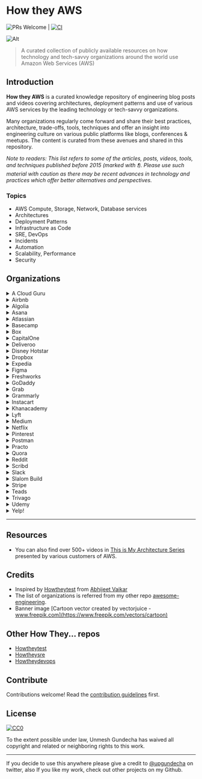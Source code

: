 # How they AWS

![PRs Welcome](https://img.shields.io/badge/PRs-welcome-brightgreen.svg?style=flat-square) | [![CI](https://github.com/upgundecha/howtheyaws/actions/workflows/workflow.yml/badge.svg)](https://github.com/upgundecha/howtheyaws/actions/workflows/workflow.yml)

![Alt](banner.png "banner")

> A curated collection of publicly available resources on how technology and tech-savvy organizations around the world use Amazon Web Services (AWS)

## Introduction

__How they AWS__ is a curated knowledge repository of engineering blog posts and videos covering architectures, deployment patterns and use of various AWS services by the leading technology or tech-savvy organizations.

Many organizations regularly come forward and share their best practices, architecture, trade-offs, tools, techniques and offer an insight into engineering culture on various public platforms like blogs, conferences & meetups. The content is curated from these avenues and shared in this repository.

_Note to readers: This list refers to some of the articles, posts, videos, tools, and techniques published before 2015 (marked with :exclamation:). Please use such material with caution as there may be recent advances in technology and practices which offer better alternatives and perspectives._

### Topics

* AWS Compute, Storage, Network, Database services
* Architectures
* Deployment Patterns
* Infrastructure as Code
* SRE, DevOps
* Incidents
* Automation
* Scalability, Performance
* Security

## Organizations

<details>
    <summary>A Cloud Guru</summary>

### Blog Posts

* [How we reduced Lambda cold starts at ACG, 2020](https://acloudguru.com/blog/engineering/how-we-reduced-lambda-cold-starts-at-acg)
* [Optimizing a multimillion-dollar cloud bill](https://acloudguru.com/blog/engineering/continuous-cloud-cost-optimization)
* [Streaming Video at Scale: A Tale of Transcoding at ACG, 2020](https://acloudguru.com/blog/engineering/streaming-video-at-scale-a-tale-of-transcoding-at-acg)

### Videos

* [Natasja Laurie: The tale of transcoding at A Cloud Guru, 2020](https://www.youtube.com/watch?v=Oy742Vwy2O8)
* [Serverless: From one function to 43 microservices](https://acloud.guru/series/serverlessconf-nyc-2019/view/from-one-to-43)
* [How A Cloud Guru does Serverless, 2019](https://www.youtube.com/watch?v=WDd2qfEwdzQ)
* [The Story of a Serverless Startup, 2017](https://www.youtube.com/watch?v=fjXAee6zsW8)

</details>

<details>
    <summary>Airbnb</summary>

### Blog Posts

* [Our Journey Towards Cloud Efficiency, 2021](https://medium.com/airbnb-engineering/our-journey-towards-cloud-efficiency-9c02ba04ade8)
* [Achieving Insights and Savings with Cost Data, 2021](https://medium.com/airbnb-engineering/achieving-insights-and-savings-with-cost-data-ec9a49fd74bc)
* [BinaryAlert: Real-time Serverless Malware Detection , 2017](https://medium.com/airbnb-engineering/binaryalert-real-time-serverless-malware-detection-ca44370c1b90)
* [Introducing Syslog to AWS Kinesis via Osquery, 2016](https://medium.com/airbnb-engineering/introducing-syslog-to-aws-kinesis-via-osquery-da4fc19de5ce)
* [Unlocking Horizontal Scalability in Our Web Serving Tier, 2016](https://medium.com/airbnb-engineering/unlocking-horizontal-scalability-in-our-web-serving-tier-d907449cdbcf)
* [When The Cloud Gets Dark — How Amazon’s Outage Affected Airbnb, 2011](https://medium.com/airbnb-engineering/when-the-cloud-gets-dark-how-amazons-outage-affected-airbnb-66eaf8c0f162) :exclamation:

</details>

<details>
    <summary>Algolia</summary>

### Blog Posts

* [Making Search Talk: Connecting Algolia and Alexa, 2017](https://www.algolia.com/blog/engineering/amazon-alexa-voice-search/)
* [Tips for Reducing the Cost of Your Infrastructure, 2017](https://www.algolia.com/blog/engineering/reducing-infrastructure-cost/)
* [DNS fallback for better resilience, 2015](https://www.algolia.com/blog/engineering/dns-fallback-for-better-resilience/)

</details>

<details>
    <summary>Asana</summary>

### Blog Posts

* [How we modified our infrastructure to deploy an EU data center, 2020](https://blog.asana.com/2020/03/infrastructure-engineering-deploy-eu-data-center/)
* [How to build stable, accessible data infrastructure at a startup, 2014](https://blog.asana.com/2014/11/stable-accessible-data-infrastructure-startup/) :exclamation:

* [Issues Moving to Amazon’s Elastic Load Balancer, 2012](https://blog.asana.com/2012/06/issues-moving-to-amazons-elastic-load-balancer/) :exclamation:

</details>

<details>
    <summary>Atlassian</summary>

### Blog Posts

* [Automated Testing: 5 Lessons from Atlassian’s Kubernetes team on testing infrastructure as code, 2020](https://medium.com/atlassian-engineering/automated-testing-5-lessons-from-atlassians-kubernetes-team-on-testing-infrastructure-as-code-d908ccc2a684)
* [Using an event-driven architecture to improve Jira Software responsiveness, 2019](https://medium.com/atlassian-engineering/using-an-event-driven-architecture-to-improve-jira-software-responsiveness-542ac332f2f)
* [Caching in: performance engineering in Jira Cloud, 2019](https://medium.com/atlassian-engineering/caching-in-performance-engineering-in-jira-cloud-791c079f8fc0)
* [Our not-so-magic journey scaling low latency, multi-region services on AWS, 2019](https://medium.com/atlassian-engineering/our-not-so-magic-journey-scaling-low-latency-multi-region-services-on-aws-398a30687c48)
* ~~[Migrating the Atlassian Identity Platform to AWS](https://www.atlassian.com/engineering/migrating-the-atlassian-identity-platform-to-aws)~~
* ~~[Scaling React server-side rendering in Jira Cloud](https://www.atlassian.com/engineering/scaling-react-server-side-rendering-in-jira-cloud)~~

</details>

<details>
    <summary>Basecamp</summary>

### Blog Posts

* [AWS S3: You’re out of order, 2020](https://m.signalvnoise.com/aws-s3-youre-out-of-order/)
* [How to waste half a day by not reading RFC 1034, 2020](https://m.signalvnoise.com/how-to-waste-half-a-day-by-not-reading-rfc-1034/)
* [Running spot instances effectively with Amazon EKS, 2020](https://m.signalvnoise.com/running-spot-instances-effectively-with-amazon-eks/)
* [Seamless branch deploys with Kubernetes, 2020](https://m.signalvnoise.com/seamless-branch-deploys-with-kubernetes/)

</details>

<details>
    <summary>Box</summary>

### Blog Posts

* [10 lessons learnt scaling Redshift Cluster at Box, 2019](https://medium.com/box-tech-blog/10-lessons-learnt-scaling-redshift-cluster-box-fff7d275524d)
* [Snitch: Putting consistency back into S3, 2018](https://medium.com/box-tech-blog/snitch-putting-consistency-back-into-s3-f1db2b21a07a)

</details>

<details>
    <summary>CapitalOne</summary>

### Blog Posts

* [Building Intelligent, Elastic Architectures in the Cloud](https://medium.com/capital-one-tech/building-intelligent-elastic-architectures-in-the-cloud-32e8ca560766)
* [Moving to DynamoDB to Increase Application Resiliency, 2021](https://www.capitalone.com/tech/software-engineering/comparing-dynamodb-and-aurora-global-database-and-aurora-multi-master/)
* [Advice on Taking the AWS Machine Learning — Specialty Exam, 2021](https://medium.com/capital-one-tech/advice-on-taking-the-aws-machine-learning-specialty-exam-a1f638976795)
* [Automate AWS Infrastructure with Boto 3 — AWS Instance Tags, 2020](https://medium.com/capital-one-tech/automate-aws-infrastructure-with-boto-3-aws-instance-tags-48f638e4de0b)
* [Automate AWS Infrastructure with Boto 3: AWS Health Checks, 2020](https://medium.com/capital-one-tech/automate-aws-infrastructure-with-boto-3-aws-health-checks-e51338ba075)
* [Automate Your AWS Infrastructure with Boto 3 — AWS Snapshots, 2020](https://medium.com/capital-one-tech/automate-your-aws-infrastructure-with-boto-3-aws-snapshots-37906f0bf296)
* [Guardrails for AWS Event-Driven Serverless Architectures, 2020](https://medium.com/capital-one-tech/guardrails-for-aws-event-driven-serverless-architectures-f9bc12ad689f)
* [Starting Out with AWS & DevOps — 10 Tips From an Expert, 2020](https://medium.com/capital-one-tech/starting-out-with-aws-devops-10-tips-from-an-expert-ac93980b235c)
* [Active-Active Shared-Nothing Database Architecture, 2020](https://medium.com/capital-one-tech/active-active-shared-nothing-database-architecture-304957ffb89)
* [AWS Lambda Java Tutorial: Best Practices to Lower Cold Starts, 2020](https://medium.com/capital-one-tech/aws-lambda-java-tutorial-best-practices-to-lower-cold-starts-capital-one-dc1d8806118)
* [AWS Glue: An ETL Solution with Huge Potential, 2020](https://medium.com/capital-one-tech/aws-glue-an-etl-solution-with-huge-potential-91a04a2a0712)
* [Terraform Poka-Yokes — Writing Effective, Scalable, Dynamic, and Error-Resistant Terraform, 2020](https://medium.com/capital-one-tech/terraform-poka-yokes-writing-effective-scalable-dynamic-and-error-resistant-terraform-dcbd6a0ada6a)
* [A Developer Walks into Amazon SageMaker…, 2029](https://medium.com/capital-one-tech/using-k-means-algorithm-and-amazon-sagemaker-ddf736d93867)
* [A Deep Dive Into Seamless Blue/Green Deployment Using AWS CodeDeploy, 2019](https://medium.com/capital-one-tech/seamless-blue-green-deployment-using-aws-codedeploy-4c36c0bbeef4)
* [4 Serverless Myths to Understand Before Getting Started with AWS, 2019](https://medium.com/capital-one-tech/4-serverless-myths-to-understand-before-getting-started-with-aws-48c4ab1203ab)
* [Best Practices for AWS Lambda Container Reuse, 2019](https://medium.com/capital-one-tech/best-practices-for-aws-lambda-container-reuse-6ec45c74b67e)
* [Building Feature Toggles into Terraform, 2019](https://medium.com/capital-one-tech/building-feature-toggles-into-terraform-d75806217647)
* [Multi-Region Deployments with Terraform, 2018](https://medium.com/capital-one-tech/multi-region-deployments-with-terraform-kubernetes-a1f51bb96974)
* [Applying Minification and Uglification to AWS Lambda Functions, 2018](https://medium.com/capital-one-tech/applying-minification-and-uglification-to-aws-lambda-functions-dbc7ad75241)
* [Serverless Transactions Serve Customers, 2017](https://medium.com/capital-one-tech/serverless-transactions-serve-customers-e4a279940707)
* [Building CelebritySleuth — A Serverless Framework Application, 2017](https://medium.com/capital-one-tech/building-celebritysleuth-a-serverless-framework-application-42ce9fe9d22f)
* [Moving One of Capital One’s Largest Customer-Facing Apps to AWS, 2017](https://medium.com/capital-one-tech/moving-one-of-capital-ones-largest-customer-facing-apps-to-aws-668d797af6fc)

</details>

<details>
    <summary>Deliveroo</summary>

### Blog Posts

* [Using AWS EC2 and ECS to host hundreds of services, 2020](https://deliveroo.engineering/2020/06/16/using-aws-ec2-and-ecs-to-host-hundreds-of-services.html)
* [CloudFormation To Terraform, 2020](https://deliveroo.engineering/2020/01/02/CloudFormation-To-Terraform.html)
* [Building a Payments Lambda with Terraform, 2018](https://deliveroo.engineering/2018/07/25/building-a-payments-lambda-with-terraform.html)

</details>

<details>
    <summary>Disney Hotstar</summary>

### Blog Posts

* [High Slope Traffic & K8s Shenanigans, 2020](https://blog.hotstar.com/ipl-2020-infrastructure-in-perspective-fe00a21963ea)
* [Journey from EC2 to Containers, 2020](https://blog.hotstar.com/hotstars-journey-from-ec2-to-containers-86ea4e4880fd)
* [GoCD on Kubernetes, 2020](https://blog.hotstar.com/gocd-on-kubernetes-a4d90212d5f4)
* [Building Pubsub for 50M concurrent socket connections, 2019](https://blog.hotstar.com/building-pubsub-for-50m-concurrent-socket-connections-5506e3c3dabf)
* [Scaling for Tsunami traffic, 2019](https://blog.hotstar.com/scaling-for-tsunami-traffic-2ec290c37504)
* [Infrastructure Security as a product for Hotstar, 2020](https://blog.hotstar.com/realizing-infrastructure-security-as-a-product-for-hotstar-in-90-120-days-4e24f84b65f0)
* [Saving Millions : Leveraging EC2 Spots at scale, 2018](https://blog.hotstar.com/saving-millions-leveraging-ec2-spots-at-scale-dbcb573ff557)

### Videos

* [AWS re:Invent 2019: Scaling Hotstar.com for 25 million concurrent viewers (CMY302)](https://www.youtube.com/watch?v=mFpqrVxxwKc)

</details>

<details>
    <summary>Dropbox</summary>

### Blog Posts

* [Alki, or how we learned to stop worrying and love cold metadata, 2020](https://dropbox.tech/infrastructure/alki--or-how-we-learned-to-stop-worrying-and-love-cold-metadata)
* [How we designed Dropbox ATF: an async task framework, 2020](https://dropbox.tech/infrastructure/asynchronous-task-scheduling-at-dropbox)
* [Scaling to exabytes and beyond, 2016](https://dropbox.tech/infrastructure/magic-pocket-infrastructure)

</details>

<details>
    <summary>Expedia</summary>

### Blog Posts

* [DynamoDB: Guidelines for faster reads and writes, 2019](https://medium.com/expedia-group-tech/dynamodb-guidelines-for-faster-reads-and-writes-3b172b4c2120)
* [DynamoDB: Efficient Indexes, 2019](https://medium.com/expedia-group-tech/dynamodb-efficient-indexes-cc30c4997012)
* [How to run a Hadoop Application in an ECS Cluster, 2019](https://medium.com/expedia-group-tech/elastic-container-service-when-aws-documentation-is-not-enough-d1288bfb89fb)
* [DynamoDB: Data Modeling, 2018](https://medium.com/expedia-group-tech/dynamodb-data-modeling-c4b02729ac08)
* [DynamoDB: Why migrate to DynamoDB from Cassandra?, 2018](https://medium.com/expedia-group-tech/dynamodb-why-migrate-to-dynamodb-from-cassandra-f4955be87b19)
* [Using API Gateway for Authorization and Authentication, 2018](https://medium.com/expedia-group-tech/using-api-gateway-for-authorization-and-authentication-894a403d8614)
* [re:Invent 2017 — Getting Started with Amazon Aurora, 2017](https://medium.com/expedia-group-tech/re-invent-2017-getting-started-with-amazon-aurora-7691628ad12e)
* [AWS Lessons Learned for Data Processing Pipelines, 2016](https://medium.com/expedia-group-tech/aws-lessons-learned-for-data-processing-pipelines-2c5107bcb048)

</details>

<details>
    <summary>Figma</summary>

### Blog Posts

* [Under the hood of Figma’s infrastructure: Here’s what goes into powering a web-based design tool, 2019](https://www.figma.com/blog/under-the-hood-of-figmas-infrastructure/)

</details>

<details>
    <summary>Freshworks</summary>

### Blog Posts

* [Serving private content from S3 using CloudFront, 2020](https://medium.com/freshworks-engineering-blog/serving-private-content-from-s3-using-cloudfront-a9dd2adb6038)

</details>

<details>
    <summary>GoDaddy</summary>

### Blog Posts

* [GoDaddy's Journey to the Cloud | Part 1](https://www.godaddy.com/engineering/2021/05/07/godaddys-journey-to-the-cloud/)
* [GoDaddy and AWS join forces to release a Serverless plugin for use with AWS Service Catalog](https://www.godaddy.com/engineering/2021/05/07/serverless-aws-servicecatalog-plugin/)
* [Securing the Cloud: The GoDaddy Way, 2019](https://sg.godaddy.com/engineering/2019/12/05/securing-the-cloud/)
* [Connecting an On-Premises Data Center to AWS with HA Software VPN Tunnels, 2019](https://sg.godaddy.com/engineering/2019/02/26/software-vpn-channel/)
* [GoDaddy and Amazon EKS, 2018](https://sg.godaddy.com/engineering/2018/06/28/amazon-eks/)

</details>

<details>
    <summary>Grab</summary>

### Blog Posts

* [Trident - Real-time event processing at scale, 2021](https://engineering.grab.com/trident-real-time-event-processing-at-scale)
* [Optimally scaling Kafka consumer applications, 2020](https://engineering.grab.com/optimally-scaling-kafka-consumer-applications)
* [How We Simplified Our Data Ingestion & Transformation Process, 2019](https://engineering.grab.com/data-ingestion-transformation-product-insights)
* [A Lean and Scalable Data Pipeline to Capture Large Scale Events and Support Experimentation Platform, 2019](https://engineering.grab.com/experimentation-platform-data-pipeline)
* [Querying Big Data in Real-Time with Presto & Grab's TalariaDB, 2019](https://engineering.grab.com/big-data-real-time-presto-talariadb)
* [Troubleshooting Unusual AWS ELB 5XX Error, 2017](https://engineering.grab.com/troubleshooting-unusual-aws-elb-5xx-error)

### Videos

* [Driving Southeast Asia Forward with AWS, 2017](https://engineering.grab.com/driving-southeast-asia-forward-with-aws)

</details>

<details>
    <summary>Grammarly</summary>

### Blog Posts

* [Security Operations in an AWS Environment, 2020](https://www.grammarly.com/blog/engineering/security-infrastructure-aws/)
* [Perfecting Smooth Rolling Updates in Amazon Elastic Container Service, 2020](https://www.grammarly.com/blog/engineering/perfecting-smooth-rolling-updates-in-amazon-elastic-container-service/)
* [Lessons We Learned From Moving Our On-Premise macOS Build Environment to AWS](https://www.grammarly.com/blog/engineering/moving-onpremise-macos-to-aws/)

</details>

<details>
    <summary>Instacart</summary>

### Blog Posts

* [Introducing arn, a library for working with AWS ARNs, 2020](https://tech.instacart.com/introducing-arn-a-library-for-working-with-aws-arns-1c1ee17b43e2)
* [Terraforming RDS — Part 1, 2020](https://tech.instacart.com/terraforming-rds-part-1-7cc78f92b24d)
* [Terraforming RDS — Part 2, 2020](https://tech.instacart.com/terraforming-rds-part-2-849cedfafa67)
* [Terraforming RDS — Part 3, 2020](https://tech.instacart.com/terraforming-rds-part-3-9d81a7e2047f)
* [Terraforming RDS — Bonus Anecdote, 2020](https://tech.instacart.com/terraforming-rds-bonus-anecdote-da1437b0403b)
* [Creating a Logical Replica from a Snapshot in RDS Postgres, 2020](https://tech.instacart.com/creating-a-logical-replica-from-a-snapshot-in-rds-postgres-886d9d2c7343)

</details>

<details>
    <summary>Khanacademy</summary>

### Blog Posts

* [The Original Serverless Architecture is Still Here, 2018](https://blog.khanacademy.org/the-original-serverless-architecture-is-still-here/)

</details>

<details>
    <summary>Lyft</summary>

### Blog Posts

* [IAM whatever you say IAM, 2020](https://eng.lyft.com/iam-whatever-you-say-iam-febce59d1e3b)
* [Announcing cni-ipvlan-vpc-k8s: IPvlan overlay-free Kubernetes Networking in AWS, 2017](https://eng.lyft.com/announcing-cni-ipvlan-vpc-k8s-ipvlan-overlay-free-kubernetes-networking-in-aws-95191201476e)
* [SaltStack as an Alternative to Terraform for AWS Orchestration, 2017](https://eng.lyft.com/saltstack-as-an-alternative-to-terraform-for-aws-orchestration-cd2ceb06bf8c)
* [Overcoming AWS Complexity with SaltStack patterns, 2017](https://eng.lyft.com/overcoming-aws-complexity-with-saltstack-patterns-1472981f43c6)
* [Extending IAM Policy and AWS APIs Using KMS and Lambda, 2016](https://eng.lyft.com/extending-iam-policy-and-aws-apis-using-kms-and-lambda-13386dfb36af)
* [Scoping AWS IAM roles to Docker containers, 2016](https://eng.lyft.com/scoping-aws-iam-roles-to-docker-containers-c9c5f8f2f75)

</details>

<details>
  <summary>Medium</summary>

### Blog Posts

* [Scaling Email Infrastructure for Medium Digest, 2020](https://medium.engineering/scaling-email-infrastructure-for-medium-digest-254223c883b8)
* [Starting FARGATE, 2017](https://medium.engineering/starting-fargate-c11abd6aa532)
* [Medium’s DynamoDB Data Source for Apache Spark, 2016](https://medium.engineering/mediums-dynamodb-data-source-for-apache-spark-62c6599a6dfd)
* [How Medium Detects Hotspots in DynamoDB using ElasticSearch, Logstash and Kibana, 2015](https://medium.engineering/how-medium-detects-hotspots-in-dynamodb-using-elasticsearch-logstash-and-kibana-aaa3d6632cfd)

</details>

<details>
    <summary>Netflix</summary>

### Blog Posts

* [ConsoleMe: A Central Control Plane for AWS Permissions and Access, 2021](https://netflixtechblog.com/consoleme-a-central-control-plane-for-aws-permissions-and-access-fd09afdd60a8)
* [Unbundling Data Science Workflows with Metaflow and AWS Step Functions, 2020](https://netflixtechblog.com/unbundling-data-science-workflows-with-metaflow-and-aws-step-functions-d454780c6280)
* [Building Netflix’s Distributed Tracing Infrastructure, 2020](https://netflixtechblog.com/building-netflixs-distributed-tracing-infrastructure-bb856c319304)
* [How Netflix is able to enrich VPC Flow Logs at Hyper Scale to provide Network Insight, 2020](https://netflixtechblog.com/hyper-scale-vpc-flow-logs-enrichment-to-provide-network-insight-e5f1db02910d)
* [Byte Down: Making Netflix’s Data Infrastructure Cost-Effective, 2020](https://netflixtechblog.com/byte-down-making-netflixs-data-infrastructure-cost-effective-fee7b3235032)
* [How Netflix microservices tackle dataset pub-sub, 2019](https://netflixtechblog.com/how-netflix-microservices-tackle-dataset-pub-sub-4a068adcc9a)
* [Cache warming: Agility for a stateful service, 2018](https://netflixtechblog.com/cache-warming-agility-for-a-stateful-service-2d3b1da82642)
* [Netflix Information Security: Preventing Credential Compromise in AWS, 2018](https://netflixtechblog.com/netflix-information-security-preventing-credential-compromise-in-aws-41b112c15179)
* [Netflix Cloud Security: Detecting Credential Compromise in AWS, 2018](https://netflixtechblog.com/netflix-cloud-security-detecting-credential-compromise-in-aws-9493d6fd373a)
* [Auto Scaling Production Services on Titus, 2018](https://netflixtechblog.com/auto-scaling-production-services-on-titus-1f3cd49f5cd7)
* [Netflix Billing Migration to AWS, 2016](https://netflixtechblog.com/netflix-billing-migration-to-aws-451fba085a4)
* [Netflix Billing Migration to AWS — Part II, 2016](https://netflixtechblog.com/netflix-billing-migration-to-aws-part-ii-834f6358126)
* [Netflix Billing Migration to AWS — Part III, 2016](https://netflixtechblog.com/netflix-billing-migration-to-aws-part-iii-7d94ab9d1f59)
* [Creating Your Own EC2 Spot Market, 2015](https://netflixtechblog.com/creating-your-own-ec2-spot-market-6dd001875f5)
* [Using Presto in our Big Data Platform on AWS, 2014](https://netflixtechblog.com/using-presto-in-our-big-data-platform-on-aws-938035909fd4) :exclamation:
* [Lessons Netflix Learned from the AWS Outage, 2011](https://netflixtechblog.com/lessons-netflix-learned-from-the-aws-outage-deefe5fd0c04) :exclamation:
* [5 Lessons We’ve Learned Using AWS, 2010](https://netflixtechblog.com/5-lessons-weve-learned-using-aws-1f2a28588e4c) :exclamation:

### Videos

* [AWS re:Invent 2019: Capacity management made easy with Amazon EC2 Auto Scaling (CMP326-R1)](https://www.youtube.com/watch?v=9BlsFNBnKHc)
* [AWS re:Invent 2019: A day in the life of a Netflix engineer (NFX202)](https://www.youtube.com/watch?v=0QS1TWLooo0)
* [AWS re:Invent 2019: Monitoring anomalous application behavior (NFX205)](https://www.youtube.com/watch?v=kWJoiZ9yMpg)

</details>

<details>
    <summary>Pinterest</summary>

### Blog Posts

* [Scaling Cache Infrastructure at Pinterest, 2020](https://medium.com/pinterest-engineering/scaling-cache-infrastructure-at-pinterest-422d6d294ece)

</details>

<details>
    <summary>Postman</summary>

### Blog Posts

* [How Postman Engineering handles a million concurrent connections, 2020](https://medium.com/better-practices/how-postman-engineering-handles-a-million-concurrent-connections-15c8807f6393)
* [Kubernetes Tutorial: Your Complete Guide to Deploying an App on AWS with Postman, 2020](https://medium.com/better-practices/kubernetes-tutorial-b6f302a67426)
* [Auditing AWS IAM for better security practices, 2019](https://medium.com/better-practices/auditing-identity-access-management-iam-systems-at-postman-using-postman-8e7549237813)
* [Automate monitoring of inactive cache clusters, 2019](https://medium.com/better-practices/monitor-your-inactive-aws-elasticache-clusters-using-a-postman-collection-fce96e8a4cd1)

</details>

<details>
    <summary>Practo</summary>

### Blog Posts

* [Launching Worker Pod Autoscaler — Solving specific problems with worker scaling in Kubernetes, 2019](https://medium.com/practo-engineering/launching-worker-pod-autoscaler-3f6079728e8b)
* [Serverless flows with Step Functions, 2019](https://medium.com/practo-engineering/serverless-flows-with-step-functions-bac062f8c625)
* [Container Logging @ Practo, 2018](https://medium.com/practo-engineering/container-logging-practo-e1fec7477081)
* [Blue Green Deployment, 2017](https://medium.com/practo-engineering/blue-green-deployment-on-amazon-aws-38b820518411)

</details>

<details>
    <summary>Quora</summary>

### Blog Posts

* [Adopting Kubernetes at Quora, 2019](https://www.quora.com/q/quoraengineering/Adopting-Kubernetes-at-Quora)
* [Qmessage: Handling Billions of Tasks Per Day, 2018](https://www.quora.com/q/quoraengineering/Qmessage-Handling-Billions-of-Tasks-Per-Day)
* [Automated Infrastructure Cost Optimization at Scale with AWS EC2 Reserved Instances, 2018](https://www.quora.com/q/quoraengineering/Automated-Infrastructure-Cost-Optimization-at-Scale-with-AWS-EC2-Reserved-Instances)
* [Ensuring Quora's Resilience to Disaster, 2016](https://www.quora.com/q/quoraengineering/Ensuring-Quoras-Resilience-to-Disaster)

</details>

<details>
    <summary>Reddit</summary>

### Blog Posts

[The Great K8S Migration, 2020](https://redditblog.com/2020/10/12/the-great-k8s-migration/)

</details>

<details>
    <summary>Scribd</summary>

### Blog Posts

* [Automatically recycling EKS worker nodes, 2020](https://tech.scribd.com/blog/2020/Recycle-EKS-Worker-Nodes.html)
* [Using Panther to monitor AWS infrastructure, 2020](https://tech.scribd.com/blog/2020/monitoring-aws-with-panther.html)
* [Using Terraform to integrate Datadog and AWS, 2020](https://tech.scribd.com/blog/2020/managing-datadog-aws-with-terraform.html)
* [Easy read-only ECR access for the entire AWS Organization, 2020](https://tech.scribd.com/blog/2020/orgwide-ecr.html)

</details>

<details>
    <summary>Slack</summary>

### Blog Posts

* [Slack’s Outage on January 4th 2021](https://slack.engineering/slacks-outage-on-january-4th-2021/)

</details>

<details>
    <summary>Slalom Build</summary>

### Blog Posts

* [Crafting AWS Accounts: Applications Accounts, 2020](https://medium.com/slalom-build/crafting-aws-accounts-applications-accounts-7d9140ab0da6)
* [Container Image Support in AWS Lambda, 2020](https://medium.com/slalom-build/container-image-support-in-aws-lambda-e5001e4bbee9)
* [The Anatomy of a CDK App, 2020](https://medium.com/slalom-build/the-anatomy-of-a-cdk-app-7bbf44b4ecba)
* [Solving cold starts on AWS Lambda when using .NET Core, 2020](https://medium.com/slalom-build/solving-cold-starts-on-aws-lambda-when-using-dotnet-core-51f244f08f60)
* [Crafting Secure AWS Environments: Using an AWS Multi-Account Environment, 2020](https://medium.com/slalom-build/crafting-secure-aws-environments-using-an-aws-multi-account-environment-1163910b8919)
* [Creating Isolated Serverless Environments Using AWS, Terraform, and Jenkins, 2020](https://medium.com/slalom-build/serverless-environment-vending-machines-7302dc170b90)
* [AWS Multi-Account Architecture with Terraform, Yeoman, and Jenkins, 2018](https://medium.com/slalom-build/aws-multi-account-architecture-with-terraform-yeoman-and-jenkins-7fd42ddcdda8)
* [How to build a secure by default Kubernetes cluster with a basic CI/CD pipeline on AWS, 2018](https://medium.com/slalom-build/how-to-build-a-secure-by-default-kubernetes-cluster-with-a-basic-ci-cd-pipeline-on-aws-ebfe0da1c7c9)
* [Event Sourcing with AWS Lambda, 2018](https://medium.com/slalom-build/event-sourcing-with-aws-lambda-5090566ccf9)
* [Serverless: The New Cloud Trend, 2017](https://medium.com/slalom-build/serverless-the-new-cloud-trend-e2f163433431)

</details>

<details>
    <summary>Stripe</summary>

### Blog Posts

* [The secret life of DNS packets: investigating complex networks, 2020](https://stripe.com/blog/engineering)
* [Effectively using AWS Reserved Instances, 2018](https://stripe.com/blog/aws-reserved-instances)

</details>

<details>
    <summary>Teads</summary>

### Blog Posts

* [Real-life AWS infrastructure cost optimization strategy, 2017](https://medium.com/teads-engineering/real-life-aws-cost-optimization-strategy-at-teads-135268b0860f)
* [Reducing AWS EMR data processing costs, 2020](https://medium.com/teads-engineering/reducing-aws-emr-data-processing-costs-7c12a8df6f2a)

</details>

<details>
    <summary>Trivago</summary>

### Blog Posts

* [Circuit Breaker with AWS Step Functions, 2019](https://tech.trivago.com/2019/04/09/circuit-breaker-with-aws-step-functions/)

</details>

<details>
    <summary>Udemy</summary>

### Blog Posts

* [Delivering AI/ML Products Efficiently: The Single-Node Machine Learning Workflow, 2021](https://medium.com/udemy-engineering/delivering-ai-ml-products-efficiently-the-single-node-machine-learning-workflow-bad1389410af)
* [Supporting Multiple Time Zones on Hive with Single Data Source, 2020](https://medium.com/udemy-engineering/supporting-multiple-time-zones-on-hive-with-single-data-source-b884cba46451)
* [Improving Amazon Redshift Performance: Our Data Warehouse Story, 2018](https://medium.com/udemy-engineering/improving-amazon-redshift-performance-our-data-warehouse-story-5ec1282c13d8)

</details>

<details>
    <summary>Yelp!</summary>

### Blog Posts

* [Orchestrating Cassandra on Kubernetes with Operators, 2020](https://engineeringblog.yelp.com/2020/11/orchestrating-cassandra-on-kubernetes-with-operators.html)
* [Autoscaling AWS Step Functions Activities, 2019](https://engineeringblog.yelp.com/2019/06/autoscaling-aws-step-functions-activities.html)
* [Breaking down the monolith with AWS Step Functions, 2017](https://engineeringblog.yelp.com/2017/11/breaking-down-the-monolith-with-aws-step-functions.html)

</details>

---

## Resources

* You can also find over 500+ videos in [This is My Architecture Series](https://aws.amazon.com/this-is-my-architecture/) presented by various customers of AWS.

## Credits

* Inspired by [Howtheytest](https://github.com/abhivaikar/howtheytest) from [Abhijeet Vaikar](https://github.com/abhivaikar)
* The list of organizations is referred from my other repo [awesome-engineering](https://github.com/upgundecha/awesome-engineering).
* Banner image [Cartoon vector created by vectorjuice - www.freepik.com](https://www.freepik.com/vectors/cartoon)

## Other How They... repos

* [Howtheytest](https://github.com/abhivaikar/howtheytest)
* [Howtheysre](https://github.com/upgundecha/howtheysre)
* [Howtheydevops](https://github.com/bregman-arie/howtheydevops)

## Contribute

Contributions welcome! Read the [contribution guidelines](contributing.md) first.

## License

[![CC0](https://mirrors.creativecommons.org/presskit/buttons/88x31/svg/cc-zero.svg)](https://creativecommons.org/publicdomain/zero/1.0)

To the extent possible under law, Unmesh Gundecha has waived all copyright and
related or neighboring rights to this work.

---

If you decide to use this anywhere please give a credit to [@upgundecha](https://www.twitter.com/upgundecha) on twitter, also If you like my work, check out other projects on my Github.
